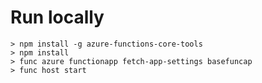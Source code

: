Run locally
===========

```
> npm install -g azure-functions-core-tools
> npm install
> func azure functionapp fetch-app-settings basefuncap
> func host start
```
